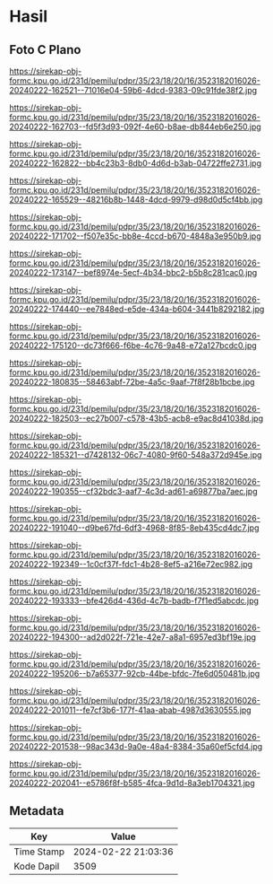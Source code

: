 # Hasil

## Foto C Plano

https://sirekap-obj-formc.kpu.go.id/231d/pemilu/pdpr/35/23/18/20/16/3523182016026-20240222-162521--71016e04-59b6-4dcd-9383-09c91fde38f2.jpg

https://sirekap-obj-formc.kpu.go.id/231d/pemilu/pdpr/35/23/18/20/16/3523182016026-20240222-162703--fd5f3d93-092f-4e60-b8ae-db844eb6e250.jpg

https://sirekap-obj-formc.kpu.go.id/231d/pemilu/pdpr/35/23/18/20/16/3523182016026-20240222-162822--bb4c23b3-8db0-4d6d-b3ab-04722ffe2731.jpg

https://sirekap-obj-formc.kpu.go.id/231d/pemilu/pdpr/35/23/18/20/16/3523182016026-20240222-165529--48216b8b-1448-4dcd-9979-d98d0d5cf4bb.jpg

https://sirekap-obj-formc.kpu.go.id/231d/pemilu/pdpr/35/23/18/20/16/3523182016026-20240222-171702--f507e35c-bb8e-4ccd-b670-4848a3e950b9.jpg

https://sirekap-obj-formc.kpu.go.id/231d/pemilu/pdpr/35/23/18/20/16/3523182016026-20240222-173147--bef8974e-5ecf-4b34-bbc2-b5b8c281cac0.jpg

https://sirekap-obj-formc.kpu.go.id/231d/pemilu/pdpr/35/23/18/20/16/3523182016026-20240222-174440--ee7848ed-e5de-434a-b604-3441b8292182.jpg

https://sirekap-obj-formc.kpu.go.id/231d/pemilu/pdpr/35/23/18/20/16/3523182016026-20240222-175120--dc73f666-f6be-4c76-9a48-e72a127bcdc0.jpg

https://sirekap-obj-formc.kpu.go.id/231d/pemilu/pdpr/35/23/18/20/16/3523182016026-20240222-180835--58463abf-72be-4a5c-9aaf-7f8f28b1bcbe.jpg

https://sirekap-obj-formc.kpu.go.id/231d/pemilu/pdpr/35/23/18/20/16/3523182016026-20240222-182503--ec27b007-c578-43b5-acb8-e9ac8d41038d.jpg

https://sirekap-obj-formc.kpu.go.id/231d/pemilu/pdpr/35/23/18/20/16/3523182016026-20240222-185321--d7428132-06c7-4080-9f60-548a372d945e.jpg

https://sirekap-obj-formc.kpu.go.id/231d/pemilu/pdpr/35/23/18/20/16/3523182016026-20240222-190355--cf32bdc3-aaf7-4c3d-ad61-a69877ba7aec.jpg

https://sirekap-obj-formc.kpu.go.id/231d/pemilu/pdpr/35/23/18/20/16/3523182016026-20240222-191040--d9be67fd-6df3-4968-8f85-8eb435cd4dc7.jpg

https://sirekap-obj-formc.kpu.go.id/231d/pemilu/pdpr/35/23/18/20/16/3523182016026-20240222-192349--1c0cf37f-fdc1-4b28-8ef5-a216e72ec982.jpg

https://sirekap-obj-formc.kpu.go.id/231d/pemilu/pdpr/35/23/18/20/16/3523182016026-20240222-193333--bfe426d4-436d-4c7b-badb-f7f1ed5abcdc.jpg

https://sirekap-obj-formc.kpu.go.id/231d/pemilu/pdpr/35/23/18/20/16/3523182016026-20240222-194300--ad2d022f-721e-42e7-a8a1-6957ed3bf19e.jpg

https://sirekap-obj-formc.kpu.go.id/231d/pemilu/pdpr/35/23/18/20/16/3523182016026-20240222-195206--b7a65377-92cb-44be-bfdc-7fe6d050481b.jpg

https://sirekap-obj-formc.kpu.go.id/231d/pemilu/pdpr/35/23/18/20/16/3523182016026-20240222-201011--fe7cf3b6-177f-41aa-abab-4987d3630555.jpg

https://sirekap-obj-formc.kpu.go.id/231d/pemilu/pdpr/35/23/18/20/16/3523182016026-20240222-201538--98ac343d-9a0e-48a4-8384-35a60ef5cfd4.jpg

https://sirekap-obj-formc.kpu.go.id/231d/pemilu/pdpr/35/23/18/20/16/3523182016026-20240222-202041--e5786f8f-b585-4fca-9d1d-8a3eb1704321.jpg


## Metadata

| Key        | Value               |
| ---------- | ------------------- |
| Time Stamp | 2024-02-22 21:03:36 |
| Kode Dapil | 3509                |



